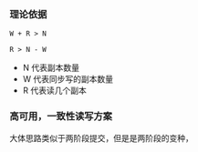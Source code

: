 ### 理论依据

```
W + R > N

R > N - W
```

* N 代表副本数量
* W 代表同步写的副本数量
* R 代表读几个副本

### 高可用，一致性读写方案
大体思路类似于两阶段提交，但是是两阶段的变种，





